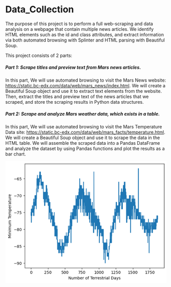 # Data_Collection
The purpose of this project is to perform a full web-scraping and data analysis on a webpage that contain multiple news articles. We identify HTML elements such as the id and class attributes, and extract information via both automated browsing with Splinter and HTML parsing with Beautiful Soup.

This project consists of 2 parts:

##### Part 1: Scrape titles and preview text from Mars news articles.

In this part, We will use automated browsing to visit the Mars News website: https://static.bc-edx.com/data/web/mars_news/index.html.
We will create a Beautiful Soup object and use it to extract text elements from the website. Then, extract the titles and preview text of the news articles that we scraped, and store the scraping results in Python data structures.

##### Part 2: Scrape and analyze Mars weather data, which exists in a table.
In this part, We will use automated browsing to visit the Mars Temperature Data site: https://static.bc-edx.com/data/web/mars_facts/temperature.html.
We will create a Beautiful Soup object and use it to scrape the data in the HTML table. We will assemble the scraped data into a Pandas DataFrame and analyze the dataset by using Pandas functions and plot the results as a bar chart.

![alt text](https://github.com/TaiShan16/Data_Collection/blob/main/Terrestrial.png)
